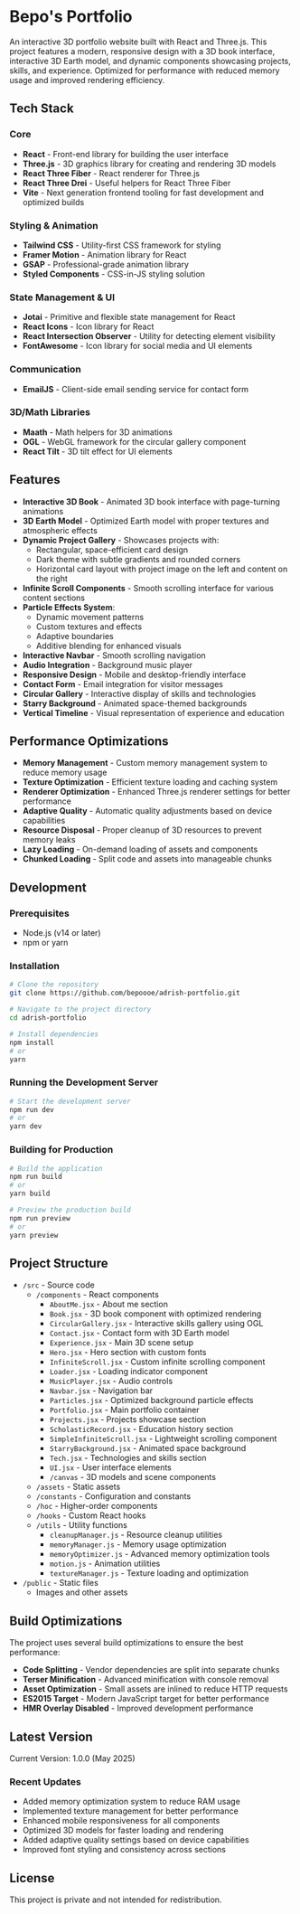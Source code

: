 # Bepo's Portfolio 

An interactive 3D portfolio website built with React and Three.js. This project features a modern, responsive design with a 3D book interface, interactive 3D Earth model, and dynamic components showcasing projects, skills, and experience. Optimized for performance with reduced memory usage and improved rendering efficiency.

## Tech Stack

### Core
- **React** - Front-end library for building the user interface
- **Three.js** - 3D graphics library for creating and rendering 3D models
- **React Three Fiber** - React renderer for Three.js
- **React Three Drei** - Useful helpers for React Three Fiber
- **Vite** - Next generation frontend tooling for fast development and optimized builds

### Styling & Animation
- **Tailwind CSS** - Utility-first CSS framework for styling
- **Framer Motion** - Animation library for React
- **GSAP** - Professional-grade animation library
- **Styled Components** - CSS-in-JS styling solution

### State Management & UI
- **Jotai** - Primitive and flexible state management for React
- **React Icons** - Icon library for React
- **React Intersection Observer** - Utility for detecting element visibility
- **FontAwesome** - Icon library for social media and UI elements

### Communication
- **EmailJS** - Client-side email sending service for contact form

### 3D/Math Libraries
- **Maath** - Math helpers for 3D animations
- **OGL** - WebGL framework for the circular gallery component
- **React Tilt** - 3D tilt effect for UI elements

## Features

- **Interactive 3D Book** - Animated 3D book interface with page-turning animations
- **3D Earth Model** - Optimized Earth model with proper textures and atmospheric effects
- **Dynamic Project Gallery** - Showcases projects with:
  - Rectangular, space-efficient card design
  - Dark theme with subtle gradients and rounded corners
  - Horizontal card layout with project image on the left and content on the right
- **Infinite Scroll Components** - Smooth scrolling interface for various content sections
- **Particle Effects System**:
  - Dynamic movement patterns
  - Custom textures and effects
  - Adaptive boundaries
  - Additive blending for enhanced visuals
- **Interactive Navbar** - Smooth scrolling navigation
- **Audio Integration** - Background music player
- **Responsive Design** - Mobile and desktop-friendly interface
- **Contact Form** - Email integration for visitor messages
- **Circular Gallery** - Interactive display of skills and technologies
- **Starry Background** - Animated space-themed backgrounds
- **Vertical Timeline** - Visual representation of experience and education

## Performance Optimizations

- **Memory Management** - Custom memory management system to reduce memory usage
- **Texture Optimization** - Efficient texture loading and caching system
- **Renderer Optimization** - Enhanced Three.js renderer settings for better performance
- **Adaptive Quality** - Automatic quality adjustments based on device capabilities
- **Resource Disposal** - Proper cleanup of 3D resources to prevent memory leaks
- **Lazy Loading** - On-demand loading of assets and components
- **Chunked Loading** - Split code and assets into manageable chunks

## Development

### Prerequisites

- Node.js (v14 or later)
- npm or yarn

### Installation

```bash
# Clone the repository
git clone https://github.com/bepoooe/adrish-portfolio.git

# Navigate to the project directory
cd adrish-portfolio

# Install dependencies
npm install
# or
yarn
```

### Running the Development Server

```bash
# Start the development server
npm run dev
# or
yarn dev
```

### Building for Production

```bash
# Build the application
npm run build
# or
yarn build

# Preview the production build
npm run preview
# or
yarn preview
```

## Project Structure

- `/src` - Source code
  - `/components` - React components
    - `AboutMe.jsx` - About me section
    - `Book.jsx` - 3D book component with optimized rendering
    - `CircularGallery.jsx` - Interactive skills gallery using OGL
    - `Contact.jsx` - Contact form with 3D Earth model
    - `Experience.jsx` - Main 3D scene setup
    - `Hero.jsx` - Hero section with custom fonts
    - `InfiniteScroll.jsx` - Custom infinite scrolling component
    - `Loader.jsx` - Loading indicator component
    - `MusicPlayer.jsx` - Audio controls
    - `Navbar.jsx` - Navigation bar
    - `Particles.jsx` - Optimized background particle effects
    - `Portfolio.jsx` - Main portfolio container
    - `Projects.jsx` - Projects showcase section
    - `ScholasticRecord.jsx` - Education history section
    - `SimpleInfiniteScroll.jsx` - Lightweight scrolling component
    - `StarryBackground.jsx` - Animated space background
    - `Tech.jsx` - Technologies and skills section
    - `UI.jsx` - User interface elements
    - `/canvas` - 3D models and scene components
  - `/assets` - Static assets
  - `/constants` - Configuration and constants
  - `/hoc` - Higher-order components
  - `/hooks` - Custom React hooks
  - `/utils` - Utility functions
    - `cleanupManager.js` - Resource cleanup utilities
    - `memoryManager.js` - Memory usage optimization
    - `memoryOptimizer.js` - Advanced memory optimization tools
    - `motion.js` - Animation utilities
    - `textureManager.js` - Texture loading and optimization
- `/public` - Static files
  - Images and other assets

## Build Optimizations

The project uses several build optimizations to ensure the best performance:

- **Code Splitting** - Vendor dependencies are split into separate chunks
- **Terser Minification** - Advanced minification with console removal
- **Asset Optimization** - Small assets are inlined to reduce HTTP requests
- **ES2015 Target** - Modern JavaScript target for better performance
- **HMR Overlay Disabled** - Improved development performance

## Latest Version

Current Version: 1.0.0 (May 2025)

### Recent Updates
- Added memory optimization system to reduce RAM usage
- Implemented texture management for better performance
- Enhanced mobile responsiveness for all components
- Optimized 3D models for faster loading and rendering
- Added adaptive quality settings based on device capabilities
- Improved font styling and consistency across sections

## License

This project is private and not intended for redistribution.

